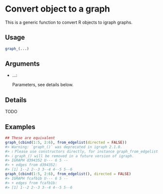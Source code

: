 # Convert object to a graph

This is a generic function to convert R objects to igraph graphs.

## Usage

``` r
graph_(...)
```

## Arguments

- ...:

  Parameters, see details below.

## Details

TODO

## Examples

``` r
## These are equivalent
graph_(cbind(1:5, 2:6), from_edgelist(directed = FALSE))
#> Warning: `graph_()` was deprecated in igraph 2.1.0.
#> ℹ Please use constructors directly, for instance graph_from_edgelist().
#> ℹ graph_() will be removed in a future version of igraph.
#> IGRAPH d394352 U--- 6 5 -- 
#> + edges from d394352:
#> [1] 1--2 2--3 3--4 4--5 5--6
graph_(cbind(1:5, 2:6), from_edgelist(), directed = FALSE)
#> IGRAPH fcafb1b U--- 6 5 -- 
#> + edges from fcafb1b:
#> [1] 1--2 2--3 3--4 4--5 5--6
```
